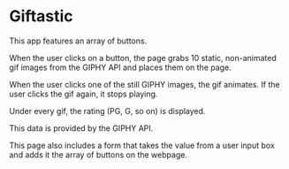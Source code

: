 # Giftastic

This app features an array of buttons.

When the user clicks on a button, the page grabs 10 static, non-animated gif images from the GIPHY API and places them on the page.


When the user clicks one of the still GIPHY images, the gif animates. If the user clicks the gif again, it stops playing.


Under every gif, the rating (PG, G, so on) is displayed.

This data is provided by the GIPHY API.


This page also includes a form that takes the value from a user input box and adds it the array of buttons on the webpage.
